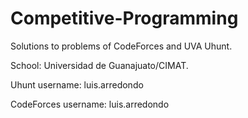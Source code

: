 # Competitive-Programming
Solutions to problems of CodeForces and UVA Uhunt.


School: Universidad de Guanajuato/CIMAT.

Uhunt username: luis.arredondo

CodeForces username: luis.arredondo
